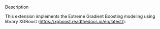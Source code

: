 Description

This extension implements the Extreme Gradient Boosting modeling using library XGBoost (https://xgboost.readthedocs.io/en/latest/).